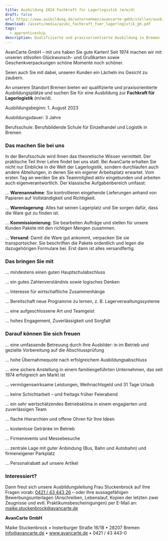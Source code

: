 ```yaml
---
title: Ausbildung 2024 Fachkraft für Lagerlogistik (m/w/d)
draft: false
url: https://www.ausbildung.de/unternehmen/avancarte-gmbh/stellen/ausbildung-fachkraft-fuer-lagerlogistik-m-w-d/b0dc9829-a7ba-4364-88d3-7bb856d8c271/
download: /assets/media/azubi_fachkraft_fuer_lagerlogistik_gh.pdf
tags:
  - apprenticeship
description: Qualifizierte und praxisorientierte Ausbildung in Bremen
---
```

AvanCarte GmbH – mit uns haben Sie gute Karten! Seit 1974 machen wir mit unseren stilvollen Glückwunsch- und Grußkarten sowie Geschenkverpackungen schöne Momente noch schöner.

Seien auch Sie mit dabei, unseren Kunden ein Lächeln ins Gesicht zu zaubern.

An unserem Standort Bremen bieten wir qualifizierte und praxisorientierte Ausbildungsplätze und suchen Sie für eine Ausbildung zur **Fachkraft für Lagerlogistik** (m/w/d).

Ausbildungsbeginn: 1. August 2023

Ausbildungsdauer: 3 Jahre

Berufsschule: Berufsbildende Schule für Einzelhandel und Logistik in Bremen

### Das machen Sie bei uns

In der Berufsschule wird Ihnen das theoretische Wissen vermittelt. Der praktische Teil Ihrer Lehre findet bei uns statt. Bei AvanCarte erhalten Sie nicht nur Einblicke in die Welt der Lagerlogistik, sondern durchlaufen auch andere Abteilungen, in denen Sie ein eigener Arbeitsplatz erwartet. Vom ersten Tag an werden Sie als Teammitglied aktiv eingebunden und arbeiten auch eigenverantwortlich. Der klassische Aufgabenbereich umfasst:

… **Warenannahme**: Sie kontrollieren eingehende Lieferungen anhand von Papieren auf Vollständigkeit und Richtigkeit.

… **Warenlagerung**: Alles hat seinen Lagerplatz und Sie sorgen dafür, dass die Ware gut zu finden ist.

… **Kommissionierung**: Sie bearbeiten Aufträge und stellen für unsere Kunden Pakete mit den richtigen Mengen zusammen.

… **Versand**: Damit die Ware gut ankommt, verpacken Sie sie transportsicher. Sie beschriften die Pakete ordentlich und legen die dazugehörigen Formulare bei. Erst dann ist alles versandfertig.

### Das bringen Sie mit

… mindestens einen guten Hauptschulabschluss

… ein gutes Zahlenverständnis sowie logisches Denken

… Interesse für wirtschaftliche Zusammenhänge

… Bereitschaft neue Programme zu lernen, z. B. Lagerverwaltungssysteme

… eine aufgeschlossene Art und Teamgeist

… hohes Engagement, Zuverlässigkeit und Sorgfalt

### Darauf können Sie sich freuen

… eine umfassende Betreuung durch Ihre Ausbilder: in im Betrieb und gezielte Vorbereitung auf die Abschlussprüfung

… hohe Übernahmequote nach erfolgreichem Ausbildungsabschluss

… eine sichere Anstellung in einem familiengeführten Unternehmen, das seit 1974 erfolgreich am Markt ist

… vermögenswirksame Leistungen, Weihnachtsgeld und 31 Tage Urlaub

… keine Schichtarbeit – und freitags früher Feierabend

… ein sehr wertschätzendes Betriebsklima in einem engagierten und zuverlässigen Team

… flache Hierarchien und offene Ohren für Ihre Ideen

… kostenlose Getränke im Betrieb

… Firmenevents und Messebesuche

… zentrale Lage mit guter Anbindung (Bus, Bahn und Autobahn) und firmeneigener Parkplatz

… Personalrabatt auf unsere Artikel

### Interessiert?

Dann freut sich unsere Ausbildungsleitung Frau Stuckenbrock auf Ihre Fragen vorab: [0421 / 43 443 26](<tel: 04214344326>) – oder Ihre aussagefähigen Bewerbungsunterlagen (Anschreiben, Lebenslauf, Kopien der letzten zwei Zeugnisse und evtl. Praktikumsbescheinigungen) per E-Mail an: [maike.stuckenbrock@avancarte.de](mailto:maike.stuckenbrock@avancarte.de)

**AvanCarte GmbH**

Maike Stuckenbrock • Insterburger Straße 16/18 • 28207 Bremen\
info@avancarte.de • www.avancarte.de • 0421 / 43 443-0